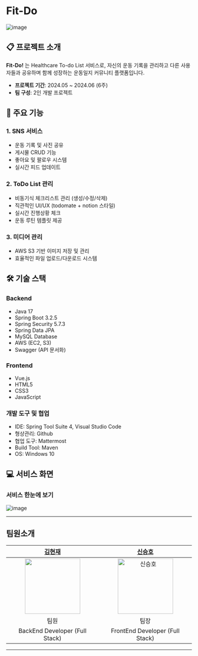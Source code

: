 # Fit-Do
![image](https://github.com/user-attachments/assets/1fcd375d-f622-4c60-ac64-83ec78e34fca)

## 📋 프로젝트 소개
**Fit-Do!** 는 Healthcare To-do List 서비스로, 자신의 운동 기록을 관리하고 다른 사용자들과 공유하며 함께 성장하는 운동일지 커뮤니티 플랫폼입니다.

- **프로젝트 기간**: 2024.05 ~ 2024.06 (6주)
- **팀 구성**: 2인 개발 프로젝트

## 🌟 주요 기능
### 1. SNS 서비스
- 운동 기록 및 사진 공유
- 게시물 CRUD 기능
- 좋아요 및 팔로우 시스템
- 실시간 피드 업데이트

### 2. ToDo List 관리
- 비동기식 체크리스트 관리 (생성/수정/삭제)
- 직관적인 UI/UX (todomate + notion 스타일)
- 실시간 진행상황 체크
- 운동 루틴 템플릿 제공

### 3. 미디어 관리
- AWS S3 기반 이미지 저장 및 관리
- 효율적인 파일 업로드/다운로드 시스템

## 🛠 기술 스택
### Backend
- Java 17
- Spring Boot 3.2.5
- Spring Security 5.7.3
- Spring Data JPA
- MySQL Database
- AWS (EC2, S3)
- Swagger (API 문서화)

### Frontend
- Vue.js
- HTML5
- CSS3
- JavaScript

### 개발 도구 및 협업
- IDE: Spring Tool Suite 4, Visual Studio Code
- 형상관리: Github
- 협업 도구: Mattermost
- Build Tool: Maven
- OS: Windows 10

## 💻 서비스 화면
### 서비스 한눈에 보기

![image](https://github.com/user-attachments/assets/6f2fbfa4-156a-478d-bea1-49394f74b51d)

---

## 팀원소개
| **[김현재](https://github.com/Kguswo)** | **[신승호](https://github.com/ssh2957)** |
| :-----------------: | :-----------------: |
| <img src="https://avatars.githubusercontent.com/u/156046839?v=4" width="150" height="150"/> | <img src="https://avatars.githubusercontent.com/u/128335473?v=4" alt="신승호" width="150"> |
| 팀원 | 팀장 |
| BackEnd Developer (Full Stack) | FrontEnd Developer (Full Stack) |

---
